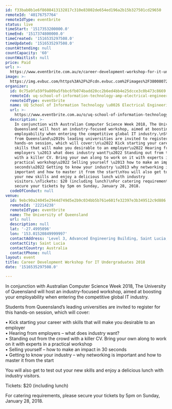 ```yaml
---
id: f33bab0b1e6f8608413132817c310e83802de654ed196a2b15b327501cd29650
remoteId: '40176757764'
remoteIdType: eventbrite
status: live
timeStart: '1517353200000.0'
timeEnd: '1517374800000.0'
timeCreated: '1516535297508.0'
timeUpdated: '1516535297508.0'
countAttending: null
countCapacity: '60'
countWaitlist: null
price: Paid
url: >-
  https://www.eventbrite.com.au/e/career-development-workshop-for-it-undergraduates-2018-tickets-40176757764?aff=ebapi
image: >-
  https://img.evbuc.com/https%3A%2F%2Fcdn.evbuc.com%2Fimages%2F38008072%2F12353546711%2F1%2Foriginal.jpg?s=17f8016dd8c0115c12152250042f1f22
organizer:
  id: 0c75a9fa59f9a809a5fbbc6fb074badd20cc2b6ed4bb4e25dcce3c0b473c8669
  remoteId: uq-school-of-information-technology-amp-electrical-engineering-8578633000
  remoteIdType: eventbrite
  name: UQ School of Information Technology \u0026 Electrical Engineering
  url: >-
    https://www.eventbrite.com.au/o/uq-school-of-information-technology-amp-electrical-engineering-8578633000
  description: >-
    In conjunction with Australian Computer Science Week 2018, The University of
    Queensland will host an industry-focused workshop, aimed at boosting your
    employability when entering the competitive global IT industry.\nStudents
    from Queensland\u2019s leading universities are invited to register for this
    hands-on session, which will cover:\n\u2022 Kick starting your career with
    skills that will make you desirable to an employer\u2022 Hearing from
    employers \u2013 what does industry want?\u2022 Standing out from the crowd
    with a killer CV. Bring your own along to work on it with experts in a
    practical workshop\u2022 Selling yourself \u2013 how to make an impact in 30
    seconds\u2022 Getting to know your industry \u2013 why networking is
    important and how to master it from the start\nYou will also get to test out
    your new skills and enjoy a delicious lunch with industry
    visitors.\nTickets: $20 (including lunch)\nFor catering requirements, please
    secure your tickets by 5pm on Sunday, January 28, 2018.
  codeOfConduct: null
venue:
  id: 9ebc90a24045e2944d749d5e2b9c034bb5b761e601fe32397e3b349512c9d886
  remoteId: '22214238'
  remoteIdType: eventbrite
  name: The University of Queensland
  url: null
  description: null
  lat: '-27.4995096'
  lon: '153.01520849999997'
  contactAddress: 'Level 3, Advanced Engineering Building, Saint Lucia, QLD 4072'
  contactCity: Saint Lucia
  contactCountry: Australia
  contactPhone: null
layout: event
title: Career Development Workshop for IT Undergraduates 2018
date: '1516535297508.0'

---
```

<P>In conjunction with Australian Computer Science Week 2018, The University of Queensland will host an industry-focused workshop, aimed at boosting your employability when entering the competitive global IT industry.</P>
<P><SPAN>Students from Queensland’s leading universities are invited to register for this hands-on session, which will cover:</SPAN><BR></P>
<P><SPAN>• Kick starting your career with skills that will make you desirable to an employer<BR></SPAN><SPAN>• Hearing from employers – what does industry want?<BR></SPAN><SPAN>• Standing out from the crowd with a killer CV. Bring your own along to work on it with experts in a practical workshop<BR></SPAN><SPAN>• Selling yourself – how to make an impact in 30 seconds<BR></SPAN><SPAN>• Getting to know your industry – why networking is important and how to master it from the start</SPAN></P>
<P>You will also get to test out your new skills and enjoy a delicious lunch with industry visitors.<SPAN></SPAN></P>
<P>Tickets: $20 (including lunch)</P>
<P CLASS="MsoNormal">For catering requirements, please secure your tickets by 5pm on Sunday, January 28, 2018.</P>
